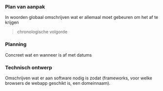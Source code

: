 ### Plan van aanpak

In woorden globaal omschrijven wat er allemaal moet gebeuren om het af te krijgen

> chronologische volgorde

### Planning

Concreet wat en wanneer is af met datums

### Technisch ontwerp

Omschrijven wat er aan software nodig is zodat (frameworks, voor welke browsers de webapp geschikt is, een domeinnaam).

 
